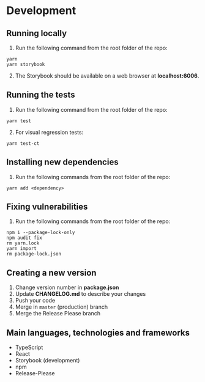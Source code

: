 # Development

## Running locally

1. Run the following command from the root folder of the repo:

```
yarn
yarn storybook
```

2. The Storybook should be available on a web browser at **localhost:6006**.

## Running the tests

1. Run the following command from the root folder of the repo:

```
yarn test
```

2. For visual regression tests:

```
yarn test-ct
```

## Installing new dependencies

1. Run the following commands from the root folder of the repo:

```
yarn add <dependency>
```

## Fixing vulnerabilities

1. Run the following commands from the root folder of the repo:

```
npm i --package-lock-only
npm audit fix
rm yarn.lock
yarn import
rm package-lock.json
```

## Creating a new version

1. Change version number in **package.json**
2. Update **CHANGELOG.md** to describe your changes
3. Push your code
4. Merge in `master` (production) branch
5. Merge the Release Please branch

## Main languages, technologies and frameworks

- TypeScript
- React
- Storybook (development)
- npm
- Release-Please

